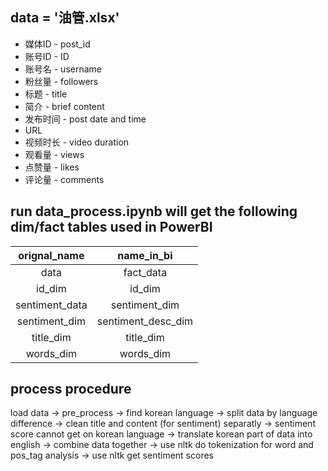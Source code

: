 ## data = '油管.xlsx'

  * 媒体ID  - post_id
  * 账号ID  - ID
  * 账号名  - username
  * 粉丝量  - followers
  * 标题  - title
  * 简介  - brief content
  * 发布时间  - post date and time
  * URL
  * 视频时长  - video duration
  * 观看量  - views
  * 点赞量  - likes
  * 评论量  - comments

## run data_process.ipynb will get the following dim/fact tables used in PowerBI

  | orignal_name | name_in_bi | 
  | :---:   | :---: |
  | data | fact_data |
  | id_dim | id_dim |
  | sentiment_data | sentiment_dim |
  | sentiment_dim | sentiment_desc_dim |
  | title_dim | title_dim |
  | words_dim | words_dim |


## process procedure

load data -> pre_process -> find korean language -> split data by language difference -> 
clean title and content (for sentiment) separatly -> sentiment score cannot get on korean language
-> translate korean part of data into english -> combine data together -> use nltk do tokenization for word and pos_tag analysis
-> use nltk get sentiment scores      

